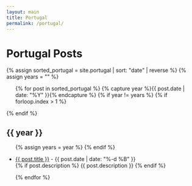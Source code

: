```yaml
---
layout: main
title: Portugal
permalink: /portugal/
---
```


<div class="page-header">
  <h1>Portugal Posts</h1>
</div>
<div>
  {% assign sorted_portugal = site.portugal | sort: "date" | reverse %}
  {% assign years = "" %}
  <ul>
    {% for post in sorted_portugal %}
      {% capture year %}{{ post.date | date: "%Y" }}{% endcapture %}
      {% if year != years %}
        {% if forloop.index > 1 %}</ul>{% endif %}
        <h2>{{ year }}</h2>
        <ul>
        {% assign years = year %}
      {% endif %}
      <li>
        <p>
          <a href="{{ post.url }}">{{ post.title }}</a> -
          <span>{{ post.date | date: "%-d %B" }}</span>
        <br/>
        {% if post.description %}
          {{ post.description }}
        {% endif %}
        </p>
      </li>
    {% endfor %}
  </ul>
